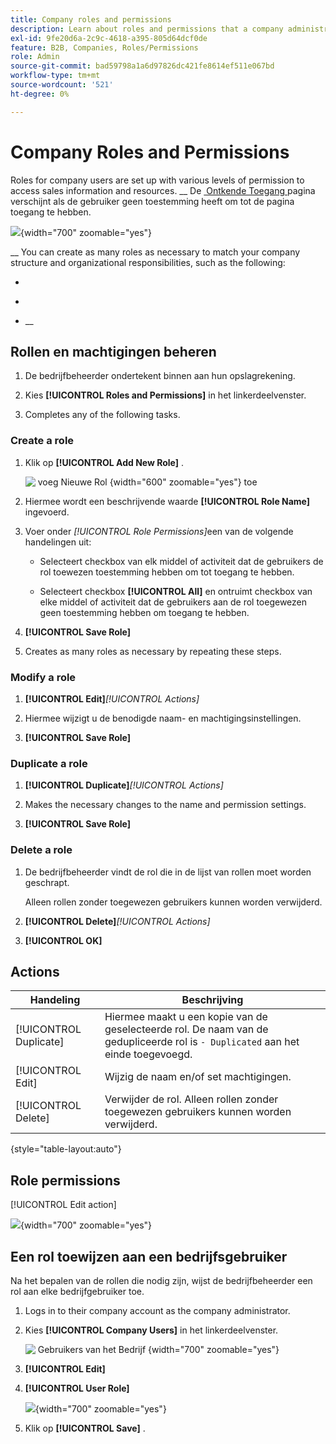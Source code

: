 ```yaml
---
title: Company roles and permissions
description: Learn about roles and permissions that a company administrator can apply to company users, allowing for various levels access to order information and resources.
exl-id: 9fe20d6a-2c9c-4618-a395-805d64dcf0de
feature: B2B, Companies, Roles/Permissions
role: Admin
source-git-commit: bad59798a1a6d97826dc421fe8614ef511e067bd
workflow-type: tm+mt
source-wordcount: '521'
ht-degree: 0%

---
```


# Company Roles and Permissions

Roles for company users are set up with various levels of permission to access sales information and resources. __ De [&#x200B; Ontkende Toegang &#x200B;](../content-design/pages.md#access-denied) pagina verschijnt als de gebruiker geen toestemming heeft om tot de pagina toegang te hebben.

![](./assets/company-roles-permissions.png){width="700" zoomable="yes"}

__ You can create as many roles as necessary to match your company structure and organizational responsibilities, such as the following:

- **&#x200B;**

- **&#x200B;**

- **&#x200B;**&#x200B;__

## Rollen en machtigingen beheren

1. De bedrijfbeheerder ondertekent binnen aan hun opslagrekening.

1. Kies **[!UICONTROL Roles and Permissions]** in het linkerdeelvenster.

1. Completes any of the following tasks.

### Create a role

1. Klik op **[!UICONTROL Add New Role]** .

   ![&#x200B; voeg Nieuwe Rol &#x200B;](./assets/company-roles-permissions-add-storefront.png){width="600" zoomable="yes"} toe

1. Hiermee wordt een beschrijvende waarde **[!UICONTROL Role Name]** ingevoerd.

1. Voer onder _[!UICONTROL Role Permissions]_&#x200B;een van de volgende handelingen uit:

   - Selecteert checkbox van elk middel of activiteit dat de gebruikers de rol toewezen toestemming hebben om tot toegang te hebben.

   - Selecteert checkbox **[!UICONTROL All]** en ontruimt checkbox van elke middel of activiteit dat de gebruikers aan de rol toegewezen geen toestemming hebben om toegang te hebben.

1. **[!UICONTROL Save Role]**

1. Creates as many roles as necessary by repeating these steps.

### Modify a role

1. **[!UICONTROL Edit]**&#x200B;_[!UICONTROL Actions]_

1. Hiermee wijzigt u de benodigde naam- en machtigingsinstellingen.

1. **[!UICONTROL Save Role]**

### Duplicate a role

1. **[!UICONTROL Duplicate]**&#x200B;_[!UICONTROL Actions]_

1. Makes the necessary changes to the name and permission settings.

1. **[!UICONTROL Save Role]**

### Delete a role

1. De bedrijfbeheerder vindt de rol die in de lijst van rollen moet worden geschrapt.

   Alleen rollen zonder toegewezen gebruikers kunnen worden verwijderd.

1. **[!UICONTROL Delete]**&#x200B;_[!UICONTROL Actions]_

1. **[!UICONTROL OK]**

## Actions

| Handeling | Beschrijving |
|-----------| ----------- |
| [!UICONTROL Duplicate] | Hiermee maakt u een kopie van de geselecteerde rol. De naam van de gedupliceerde rol is `- Duplicated` aan het einde toegevoegd. |
| [!UICONTROL Edit] | Wijzig de naam en/of set machtigingen. |
| [!UICONTROL Delete] | Verwijder de rol. Alleen rollen zonder toegewezen gebruikers kunnen worden verwijderd. |

{style="table-layout:auto"}

## Role permissions

[!UICONTROL Edit action]&#x200B;**&#x200B;**

![](./assets/role-permissions-list.png){width="700" zoomable="yes"}

## Een rol toewijzen aan een bedrijfsgebruiker

Na het bepalen van de rollen die nodig zijn, wijst de bedrijfbeheerder een rol aan elke bedrijfgebruiker toe.

1. Logs in to their company account as the company administrator.

1. Kies **[!UICONTROL Company Users]** in het linkerdeelvenster.

   ![&#x200B; Gebruikers van het Bedrijf &#x200B;](./assets/company-users-list-storefront.png){width="700" zoomable="yes"}

1. **[!UICONTROL Edit]**

1. **[!UICONTROL User Role]**

   ![](./assets/company-user-assign-role.png){width="700" zoomable="yes"}

1. Klik op **[!UICONTROL Save]** .
